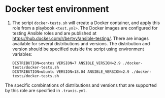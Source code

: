 # Docker test environment

1. The script `docker-tests.sh` will create a Docker container, and apply this role from a playbook `<test.yml>`. The Docker images are configured for testing Ansible roles and are published at <https://hub.docker.com/r/bertvv/ansible-testing/>. There are images available for several distributions and versions. The distribution and version should be specified outside the script using environment variables:

    ```
    DISTRIBUTION=centos VERSION=7 ANSIBLE_VERSION=2.9 ./docker-tests/docker-tests.sh
    DISTRIBUTION=ubuntu VERSION=18.04 ANSIBLE_VERSION=2.9 ./docker-tests/docker-tests.sh
    ```

The specific combinations of distributions and versions that are supported by this role are specified in `.travis.yml`.

